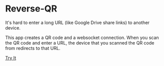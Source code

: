 # Reverse-QR

It's hard to enter a long URL (like Google Drive share links) to another device.

This app creates a QR code and a websocket connection. When you scan the QR code and enter a URL, the device that you scanned the QR code from redirects to that URL.

[Try It](https://qr.ulassekerci.com/)
